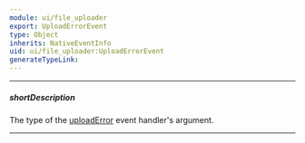 ```yaml
---
module: ui/file_uploader
export: UploadErrorEvent
type: Object
inherits: NativeEventInfo
uid: ui/file_uploader:UploadErrorEvent
generateTypeLink: 
---
```

---
##### shortDescription
The type of the [uploadError]({basewidgetpath}/Events/#uploadError) event handler's argument.

---
<!-- Description goes here -->
